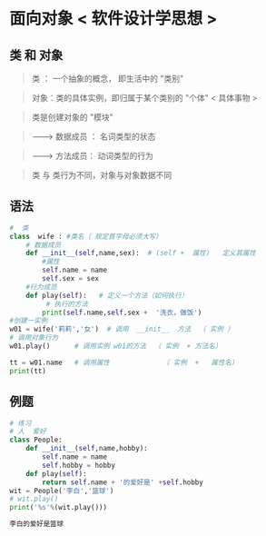# **面向对象 < 软件设计学思想 >**
## 类  和  对象
> 类 ：  一个抽象的概念， 即生活中的  "类别"

> 对象：类的具体实例，即归属于某个类别的 "个体"  < 具体事物 >

> 类是创建对象的 "模块"

> --->  数据成员 ： 名词类型的状态
 
> ---> 方法成员： 动词类型的行为
 
> 类 与 类行为不同，对象与对象数据不同

## 语法
```python
#  类
class  wife : #类名（ 规定首字母必须大写）
    # 数据成员
    def __init__(self,name,sex):  # (self +  属性)   定义其属性
        #属性
        self.name = name
        self.sex = sex
    #行为成员
    def play(self):   # 定义一个方法（如何执行）
         # 执行的方法
        print(self.name,self.sex +  '洗衣，做饭')
#创建一实例
w01 = wife('莉莉','女')  # 调用  __init__  方法  （ 实例 ）
# 调用对象行为
w01.play()      # 调用实例 w01的方法  （ 实例  + 方法名）

tt = w01.name   # 调用属性             （ 实例  +   属性名）
print(tt)
```
##  例题
```python
# 练习
# 人  爱好
class People:
    def __init__(self,name,hobby):
        self.name = name
        self.hobby = hobby
    def play(self):
        return self.name + '的爱好是' +self.hobby
wit = People('李白','篮球')
# wit.play()
print('%s'%(wit.play()))

李白的爱好是篮球

```


